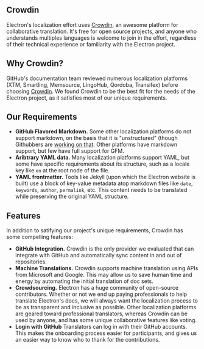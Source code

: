 ## Crowdin

Electron's localization effort uses [Crowdin], an awesome platform for 
collaborative translation. It's free for open source projects, and anyone
who understands multiples languages is welcome to join in the effort, regardless 
of their technical experience or familiarity with the Electron project.

## Why Crowdin?

GitHub's documentation team reviewed numerous localization platforms (XTM, Smartling, Memsource, LingoHub, Qordoba, Transifex) before choosing [Crowdin](http://crowdin.com). We found Crowdin to be the best fit for the needs of the Electron project, as it satisfies most of our unique requirements.

## Our Requirements

- **GitHub Flavored Markdown.** Some other localization platforms do not support markdown, on the basis that it is "unstructured" (though Githubbers are [working on that](https://githubengineering.com/a-formal-spec-for-github-markdown/). Other platforms have markdown support, but few have full support for GFM.
- **Aribtrary YAML data.** Many localization platforms support YAML, but some have specific requirements about its structure, such as a locale key like `en` at the root node of the file.
- **YAML frontmatter.** Tools like Jekyll (upon which the Electron website is built) use a block of key-value metadata atop markdown files like `date`, `keywords`, `author`, `permalink`, etc. This content needs to be translated while preserving the original YAML structure.

## Features

In addition to satifying our project's unique requirements, Crowdin has some compelling features:

- **GitHub Integration.** Crowdin is the only provider we evaluated that can integrate with GitHub and automatically sync content in and out of repositories.
- **Machine Translations.** Crowdin supports machine translation using APIs from Microsoft and Google. This may allow us to save human time and energy by automating the initial translation of doc sets.
- **Crowdsourcing.** Electron has a huge community of open-source
contributors. Whether or not we end up paying professionals to help translate Electron's docs, we will always want the localization process to be as transparent and inclusive as possible. Other localization platforms are geared toward professional translators, whereas Crowdin can be used by anyone, and has some unique collaborative features like voting.
- **Login with GitHub** Translators can log in with their GitHub accounts. This makes the onboarding process easier for participants, and gives  us an easier way to know who to thank for the contributions.

[Crowdin]: https://crowdin.com/project/electron
